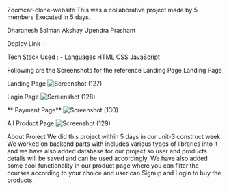 <!-- # fearful-doll-6867 -->

Zoomcar-clone-website
This was a collaborative project made by 5 members Executed in 5 days.

Dharanesh
Salman 
Akshay
Upendra
Prashant

Deploy Link -

Tech Stack Used : -
Languages
HTML
CSS
JavaScript 


Following are the Screenshots for the reference
Landing Page Landing Page



Landing Page
![Screenshot (127)](https://user-images.githubusercontent.com/112868723/213928386-96f96fd3-924c-4b46-9eaa-89350a2203ba.png)




Login Page
![Screenshot (128)](https://user-images.githubusercontent.com/112868723/213928669-414af7e4-6db4-4c22-adb3-256987a4fe77.png)




** Payment Page**
![Screenshot (130)](https://user-images.githubusercontent.com/112868723/213929119-68de9109-b4d4-4015-b09c-fb54ac37c1f8.png)




All Product Page
![Screenshot (129)](https://user-images.githubusercontent.com/112868723/213928992-c247766f-61c7-4284-bfef-6ad3384589aa.png)





About Project
We did this project within 5 days in our unit-3 construct week. We worked on backend parts with includes various types of libraries into it and we have also added database for our project so user and products details will be saved and can be used accordingly. We have also added some cool functionality in our product page where you can filter the courses according to your choice and user can Signup and Login to buy the products.
